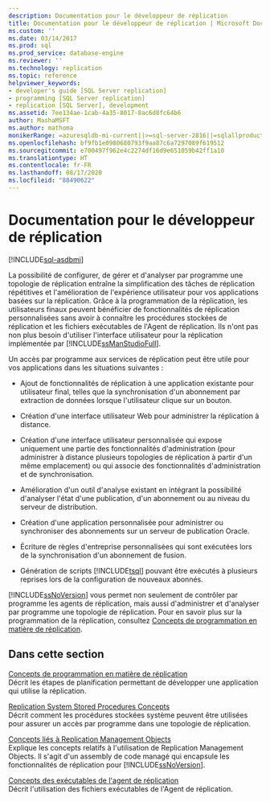 ```yaml
---
description: Documentation pour le développeur de réplication
title: Documentation pour le développeur de réplication | Microsoft Docs
ms.custom: ''
ms.date: 03/14/2017
ms.prod: sql
ms.prod_service: database-engine
ms.reviewer: ''
ms.technology: replication
ms.topic: reference
helpviewer_keywords:
- developer's guide [SQL Server replication]
- programming [SQL Server replication]
- replication [SQL Server], development
ms.assetid: 7ee134ae-1cab-4a35-8017-8ac6d8fc64b6
author: MashaMSFT
ms.author: mathoma
monikerRange: =azuresqldb-mi-current||>=sql-server-2016||=sqlallproducts-allversions
ms.openlocfilehash: bf9fb1e0980680793f9aa87c6a7297089f619512
ms.sourcegitcommit: e700497f962e4c2274df16d9e651059b42ff1a10
ms.translationtype: HT
ms.contentlocale: fr-FR
ms.lasthandoff: 08/17/2020
ms.locfileid: "88490622"
---
```

# <a name="replication-developer-documentation"></a>Documentation pour le développeur de réplication
[!INCLUDE[sql-asdbmi](../../../includes/applies-to-version/sql-asdbmi.md)]

  La possibilité de configurer, de gérer et d'analyser par programme une topologie de réplication entraîne la simplification des tâches de réplication répétitives et l'amélioration de l'expérience utilisateur pour vos applications basées sur la réplication. Grâce à la programmation de la réplication, les utilisateurs finaux peuvent bénéficier de fonctionnalités de réplication personnalisées sans avoir à connaître les procédures stockées de réplication et les fichiers exécutables de l'Agent de réplication. Ils n'ont pas non plus besoin d'utiliser l'interface utilisateur pour la réplication implémentée par [!INCLUDE[ssManStudioFull](../../../includes/ssmanstudiofull-md.md)].  
  
 Un accès par programme aux services de réplication peut être utile pour vos applications dans les situations suivantes :  
  
-   Ajout de fonctionnalités de réplication à une application existante pour utilisateur final, telles que la synchronisation d'un abonnement par extraction de données lorsque l'utilisateur clique sur un bouton.  
  
-   Création d'une interface utilisateur Web pour administrer la réplication à distance.  
  
-   Création d'une interface utilisateur personnalisée qui expose uniquement une partie des fonctionnalités d'administration (pour administrer à distance plusieurs topologies de réplication à partir d'un même emplacement) ou qui associe des fonctionnalités d'administration et de synchronisation.  
  
-   Amélioration d'un outil d'analyse existant en intégrant la possibilité d'analyser l'état d'une publication, d'un abonnement ou au niveau du serveur de distribution.  
  
-   Création d'une application personnalisée pour administrer ou synchroniser des abonnements sur un serveur de publication Oracle.  
  
-   Écriture de règles d'entreprise personnalisées qui sont exécutées lors de la synchronisation d'un abonnement de fusion.  
  
-   Génération de scripts [!INCLUDE[tsql](../../../includes/tsql-md.md)] pouvant être exécutés à plusieurs reprises lors de la configuration de nouveaux abonnés.  
  
 [!INCLUDE[ssNoVersion](../../../includes/ssnoversion-md.md)] vous permet non seulement de contrôler par programme les agents de réplication, mais aussi d'administrer et d'analyser par programme une topologie de réplication. Pour en savoir plus sur la programmation de la réplication, consultez [Concepts de programmation en matière de réplication](../../../relational-databases/replication/concepts/replication-programming-concepts.md).  
  
## <a name="in-this-section"></a>Dans cette section  
 [Concepts de programmation en matière de réplication](../../../relational-databases/replication/concepts/replication-programming-concepts.md)  
 Décrit les étapes de planification permettant de développer une application qui utilise la réplication.  
  
 [Replication System Stored Procedures Concepts](../../../relational-databases/replication/concepts/replication-system-stored-procedures-concepts.md)  
 Décrit comment les procédures stockées système peuvent être utilisées pour assurer un accès par programme dans une topologie de réplication.  
  
 [Concepts liés à Replication Management Objects](../../../relational-databases/replication/concepts/replication-management-objects-concepts.md)  
 Explique les concepts relatifs à l'utilisation de Replication Management Objects. Il s'agit d'un assembly de code managé qui encapsule les fonctionnalités de réplication pour [!INCLUDE[ssNoVersion](../../../includes/ssnoversion-md.md)].   
  
 [Concepts des exécutables de l'agent de réplication](../../../relational-databases/replication/concepts/replication-agent-executables-concepts.md)  
 Décrit l'utilisation des fichiers exécutables de l'Agent de réplication.  
  
  
  
